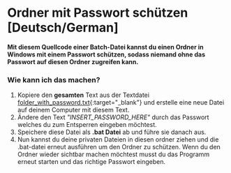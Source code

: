 # Ordner mit Passwort schützen [Deutsch/German]

**Mit diesem Quellcode einer Batch-Datei kannst du einen Ordner in Windows mit einem Passwort schützen, sodass niemand ohne das Passwort auf diesen Ordner zugreifen kann.**

### Wie kann ich das machen?

 1. Kopiere den **gesamten** Text aus der Textdatei [folder_with_password.txt](../folder_with_password.txt){:target="_blank"} und erstelle eine neue Datei auf deinem Computer mit diesem Text.
 2. Ändere den Text *"INSERT_PASSWORD_HERE"* durch das Passwort welches du zum Entsperren eingeben möchtest.
 3. Speichere diese Datei als **.bat Datei** ab und führe sie danach aus.
 4. Nun kannst du deine privaten Dateien in diesen ordner ziehen und die .bat-datei erneut ausführen um den Ordner zu schützen. Wenn du den Ordner wieder sichtbar machen möchtest musst du das Programm erneut starten und das richtige Passwort eingeben.
